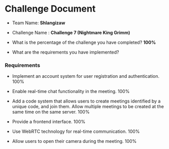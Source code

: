 # Challenge Document

- Team Name: **Shlangizaw**
- Challenge Name : **Challenge 7 (Nightmare King Grimm)**

- What is the percentage of the challenge you have completed? **100%**

- What are the requirements you have implemented?

### Requirements

- Implement an account system for user registration and authentication. 100%

- Enable real-time chat functionality in the meeting. 100%

- Add a code system that allows users to create meetings identified by a unique code, and join them. Allow multiple
meetings to be created at the same time on the same server. 100%

- Provide a frontend interface. 100%

- Use WebRTC technology for real-time communication. 100%

- Allow users to open their camera during the meeting. 100%


